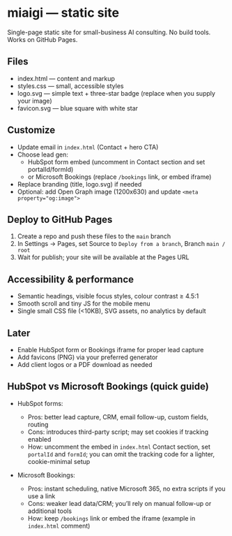 # miaigi — static site

Single-page static site for small-business AI consulting. No build tools. Works on GitHub Pages.

## Files
- index.html — content and markup
- styles.css — small, accessible styles
- logo.svg — simple text + three-star badge (replace when you supply your image)
- favicon.svg — blue square with white star

## Customize
- Update email in `index.html` (Contact + hero CTA)
- Choose lead gen:
	- HubSpot form embed (uncomment in Contact section and set portalId/formId)
	- or Microsoft Bookings (replace `/bookings` link, or embed iframe)
- Replace branding (title, logo.svg) if needed
- Optional: add Open Graph image (1200x630) and update `<meta property="og:image">`

## Deploy to GitHub Pages
1. Create a repo and push these files to the `main` branch
2. In Settings → Pages, set Source to `Deploy from a branch`, Branch `main / root`
3. Wait for publish; your site will be available at the Pages URL

## Accessibility & performance
- Semantic headings, visible focus styles, colour contrast ≥ 4.5:1
- Smooth scroll and tiny JS for the mobile menu
- Single small CSS file (<10KB), SVG assets, no analytics by default

## Later
- Enable HubSpot form or Bookings iframe for proper lead capture
- Add favicons (PNG) via your preferred generator
- Add client logos or a PDF download as needed

## HubSpot vs Microsoft Bookings (quick guide)

- HubSpot forms:
	- Pros: better lead capture, CRM, email follow-up, custom fields, routing
	- Cons: introduces third-party script; may set cookies if tracking enabled
	- How: uncomment the embed in `index.html` Contact section, set `portalId` and `formId`; you can omit the tracking code for a lighter, cookie-minimal setup

- Microsoft Bookings:
	- Pros: instant scheduling, native Microsoft 365, no extra scripts if you use a link
	- Cons: weaker lead data/CRM; you’ll rely on manual follow-up or additional tools
	- How: keep `/bookings` link or embed the iframe (example in `index.html` comment)
